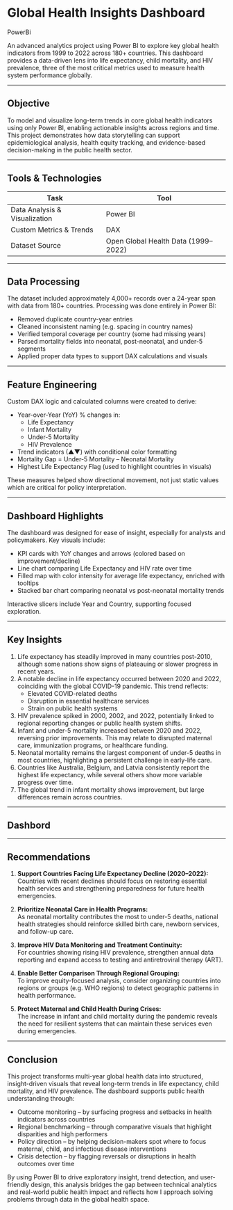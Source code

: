 # Global Health Insights Dashboard
PowerBi

An advanced analytics project using Power BI to explore key global health indicators from 1999 to 2022 across 180+ countries. This dashboard provides a data-driven lens into life expectancy, child mortality, and HIV prevalence, three of the most critical metrics used to measure health system performance globally.

---

## Objective

To model and visualize long-term trends in core global health indicators using only Power BI, enabling actionable insights across regions and time. This project demonstrates how data storytelling can support epidemiological analysis, health equity tracking, and evidence-based decision-making in the public health sector.

---

## Tools & Technologies

| Task                          | Tool         |
|-------------------------------|--------------|
| Data Analysis & Visualization | Power BI     |
| Custom Metrics & Trends       | DAX          |
| Dataset Source                | Open Global Health Data (1999–2022) |

---

## Data Processing

The dataset included approximately 4,000+ records over a 24-year span with data from 180+ countries. Processing was done entirely in Power BI:

- Removed duplicate country-year entries  
- Cleaned inconsistent naming (e.g. spacing in country names)  
- Verified temporal coverage per country (some had missing years)  
- Parsed mortality fields into neonatal, post-neonatal, and under-5 segments  
- Applied proper data types to support DAX calculations and visuals  

---

## Feature Engineering

Custom DAX logic and calculated columns were created to derive:

- Year-over-Year (YoY) % changes in:
  - Life Expectancy
  - Infant Mortality
  - Under-5 Mortality
  - HIV Prevalence
- Trend indicators (▲▼) with conditional color formatting  
- Mortality Gap = Under-5 Mortality – Neonatal Mortality  
- Highest Life Expectancy Flag (used to highlight countries in visuals)  

These measures helped show directional movement, not just static values which are critical for policy interpretation.

---

## Dashboard Highlights

The dashboard was designed for ease of insight, especially for analysts and policymakers. Key visuals include:

- KPI cards with YoY changes and arrows (colored based on improvement/decline)  
- Line chart comparing Life Expectancy and HIV rate over time  
- Filled map with color intensity for average life expectancy, enriched with tooltips  
- Stacked bar chart comparing neonatal vs post-neonatal mortality trends  

Interactive slicers include Year and Country, supporting focused exploration.

---

## Key Insights

1. Life expectancy has steadily improved in many countries post-2010, although some nations show signs of plateauing or slower progress in recent years.  
2. A notable decline in life expectancy occurred between 2020 and 2022, coinciding with the global COVID-19 pandemic. This trend reflects:
   - Elevated COVID-related deaths
   - Disruption in essential healthcare services
   - Strain on public health systems
3. HIV prevalence spiked in 2000, 2002, and 2022, potentially linked to regional reporting changes or public health system shifts.  
4. Infant and under-5 mortality increased between 2020 and 2022, reversing prior improvements. This may relate to disrupted maternal care, immunization programs, or healthcare funding.  
5. Neonatal mortality remains the largest component of under-5 deaths in most countries, highlighting a persistent challenge in early-life care.  
6. Countries like Australia, Belgium, and Latvia consistently report the highest life expectancy, while several others show more variable progress over time.  
7. The global trend in infant mortality shows improvement, but large differences remain across countries.

---

## Dashbord



---

## Recommendations

1. **Support Countries Facing Life Expectancy Decline (2020–2022):**  
   Countries with recent declines should focus on restoring essential health services and strengthening preparedness for future health emergencies.

2. **Prioritize Neonatal Care in Health Programs:**  
   As neonatal mortality contributes the most to under-5 deaths, national health strategies should reinforce skilled birth care, newborn services, and follow-up care.

3. **Improve HIV Data Monitoring and Treatment Continuity:**  
   For countries showing rising HIV prevalence, strengthen annual data reporting and expand access to testing and antiretroviral therapy (ART).

4. **Enable Better Comparison Through Regional Grouping:**  
   To improve equity-focused analysis, consider organizing countries into regions or groups (e.g. WHO regions) to detect geographic patterns in health performance.

5. **Protect Maternal and Child Health During Crises:**  
   The increase in infant and child mortality during the pandemic reveals the need for resilient systems that can maintain these services even during emergencies.

---

## Conclusion

This project transforms multi-year global health data into structured, insight-driven visuals that reveal long-term trends in life expectancy, child mortality, and HIV prevalence. The dashboard supports public health understanding through:

- Outcome monitoring – by surfacing progress and setbacks in health indicators across countries  
- Regional benchmarking – through comparative visuals that highlight disparities and high performers  
- Policy direction – by helping decision-makers spot where to focus maternal, child, and infectious disease interventions  
- Crisis detection – by flagging reversals or disruptions in health outcomes over time  

By using Power BI to drive exploratory insight, trend detection, and user-friendly design, this analysis bridges the gap between technical analytics and real-world public health impact and reflects how I approach solving problems through data in the global health space.


